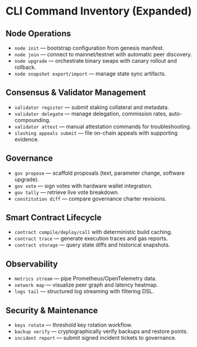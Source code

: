# CLI Command Inventory (Expanded)

## Node Operations
- `node init` — bootstrap configuration from genesis manifest.
- `node join` — connect to mainnet/testnet with automatic peer discovery.
- `node upgrade` — orchestrate binary swaps with canary rollout and rollback.
- `node snapshot export/import` — manage state sync artifacts.

## Consensus & Validator Management
- `validator register` — submit staking collateral and metadata.
- `validator delegate` — manage delegation, commission rates, auto-compounding.
- `validator attest` — manual attestation commands for troubleshooting.
- `slashing appeals submit` — file on-chain appeals with supporting evidence.

## Governance
- `gov propose` — scaffold proposals (text, parameter change, software upgrade).
- `gov vote` — sign votes with hardware wallet integration.
- `gov tally` — retrieve live vote breakdown.
- `constitution diff` — compare governance charter revisions.

## Smart Contract Lifecycle
- `contract compile/deploy/call` with deterministic build caching.
- `contract trace` — generate execution traces and gas reports.
- `contract storage` — query state diffs and historical snapshots.

## Observability
- `metrics stream` — pipe Prometheus/OpenTelemetry data.
- `network map` — visualize peer graph and latency heatmap.
- `logs tail` — structured log streaming with filtering DSL.

## Security & Maintenance
- `keys rotate` — threshold key rotation workflow.
- `backup verify` — cryptographically verify backups and restore points.
- `incident report` — submit signed incident tickets to governance.
